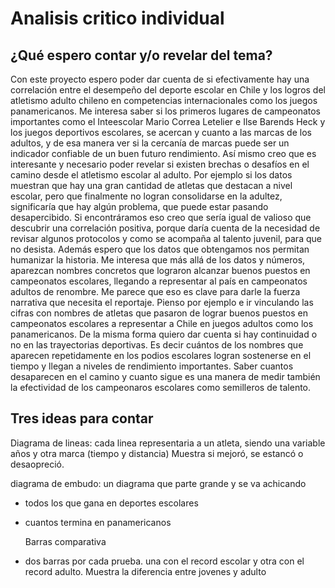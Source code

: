# Analisis critico individual
## ¿Qué espero contar y/o revelar del tema?
Con este proyecto espero poder dar cuenta de si efectivamente hay una correlación entre el desempeño del deporte escolar en Chile y los logros del atletismo adulto chileno en competencias internacionales como los juegos panamericanos. Me interesa saber si los primeros lugares de campeonatos importantes como el Inteescolar Mario Correa Letelier e Ilse Barends Heck y los juegos deportivos escolares, se acercan y cuanto a las marcas de los adultos, y de esa manera ver si la cercanía de marcas puede ser un indicador confiable de un buen futuro rendimiento. Así mismo creo que es interesante y necesario poder revelar si existen brechas o desafíos en el camino desde el atletismo escolar al adulto. Por ejemplo si los datos muestran que hay una gran cantidad de atletas que destacan a nivel escolar, pero que finalmente no logran consolidarse en la adultez, significaría que hay algún problema, que puede estar pasando desapercibido. Si encontráramos eso creo que sería igual de valioso que descubrir una correlación positiva, porque daría cuenta de la necesidad de revisar algunos protocolos y como se acompaña al talento juvenil, para que no desista.
Además espero que los datos que obtengamos nos permitan humanizar la historia. Me interesa que más allá de los datos y números, aparezcan nombres concretos que lograron alcanzar buenos puestos en campeonatos escolares, llegando a representar al país en campeonatos adultos de renombre. Me parece que eso es clave para darle la fuerza narrativa que necesita el reportaje. Pienso por ejemplo e ir vinculando las cifras con nombres de atletas que pasaron de lograr buenos puestos en campeonatos escolares a representar a Chile en juegos adultos como los panamericanos.
De la misma forma quiero dar cuenta si  hay continuidad o no en las trayectorias deportivas. Es decir cuántos de los nombres que aparecen repetidamente en los podios escolares logran sostenerse en el tiempo y llegan a niveles de rendimiento importantes. Saber cuantos desaparecen en el camino y cuanto sigue es una manera de medir también la efectividad de los campeonaros escolares como semilleros de talento.

## Tres ideas para contar
Diagrama de lineas: cada linea representaria a un atleta, siendo una variable años y otra marca (tiempo y distancia) Muestra si mejoró, se estancó o desaopreció.

diagrama de embudo: un diagrama que parte grande y se va achicando
- todos los que gana en deportes escolares
- cuantos termina en panamericanos

  Barras comparativa
- dos barras por cada prueba. una con el record escolar y otra con el record adulto. Muestra la diferencia entre jovenes y adulto

